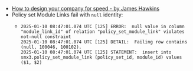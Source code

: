- [How to design your company for speed - by James Hawkins](https://newsletter.posthog.com/p/how-to-design-your-company-for-speed)
- Policy set Module Links fail with `null` identity:
	- ```
	  2025-01-10 08:47:01.074 UTC [125] ERROR:  null value in column "module_link_id" of relation "policy_set_module_link" violates not-null constraint
	  2025-01-10 08:47:01.074 UTC [125] DETAIL:  Failing row contains (null, 100046, 100102).
	  2025-01-10 08:47:01.074 UTC [125] STATEMENT:  insert into smx3.policy_set_module_link (policy_set_id, module_id) values ($1, $2)
	  ```